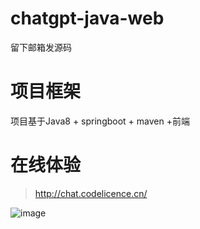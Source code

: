 # chatgpt-java-web
留下邮箱发源码
# 项目框架
项目基于Java8 + springboot + maven +前端
# 在线体验
> http://chat.codelicence.cn/

![image](https://user-images.githubusercontent.com/26396233/222653294-fe6fb156-333c-4348-bece-78a22a47bd6f.png)
